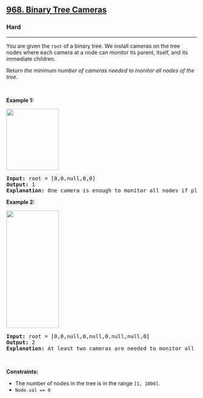 <h2><a href="https://leetcode.com/problems/binary-tree-cameras/">968. Binary Tree Cameras</a></h2><h3>Hard</h3><hr><div style="user-select: auto;"><p style="user-select: auto;">You are given the <code style="user-select: auto;">root</code> of a binary tree. We install cameras on the tree nodes where each camera at a node can monitor its parent, itself, and its immediate children.</p>

<p style="user-select: auto;">Return <em style="user-select: auto;">the minimum number of cameras needed to monitor all nodes of the tree</em>.</p>

<p style="user-select: auto;">&nbsp;</p>
<p style="user-select: auto;"><strong style="user-select: auto;">Example 1:</strong></p>
<img alt="" src="https://assets.leetcode.com/uploads/2018/12/29/bst_cameras_01.png" style="width: 138px; height: 163px; user-select: auto;">
<pre style="position: relative; user-select: auto;"><strong style="user-select: auto;">Input:</strong> root = [0,0,null,0,0]
<strong style="user-select: auto;">Output:</strong> 1
<strong style="user-select: auto;">Explanation:</strong> One camera is enough to monitor all nodes if placed as shown.
<div class="open_grepper_editor" title="Edit &amp; Save To Grepper" style="user-select: auto;"></div></pre>

<p style="user-select: auto;"><strong style="user-select: auto;">Example 2:</strong></p>
<img alt="" src="https://assets.leetcode.com/uploads/2018/12/29/bst_cameras_02.png" style="width: 139px; height: 312px; user-select: auto;">
<pre style="position: relative; user-select: auto;"><strong style="user-select: auto;">Input:</strong> root = [0,0,null,0,null,0,null,null,0]
<strong style="user-select: auto;">Output:</strong> 2
<strong style="user-select: auto;">Explanation:</strong> At least two cameras are needed to monitor all nodes of the tree. The above image shows one of the valid configurations of camera placement.
<div class="open_grepper_editor" title="Edit &amp; Save To Grepper" style="user-select: auto;"></div></pre>

<p style="user-select: auto;">&nbsp;</p>
<p style="user-select: auto;"><strong style="user-select: auto;">Constraints:</strong></p>

<ul style="user-select: auto;">
	<li style="user-select: auto;">The number of nodes in the tree is in the range <code style="user-select: auto;">[1, 1000]</code>.</li>
	<li style="user-select: auto;"><code style="user-select: auto;">Node.val == 0</code></li>
</ul>
</div>